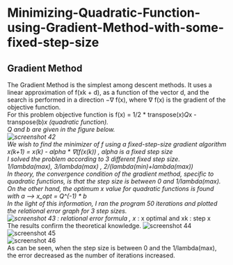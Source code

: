 # Minimizing-Quadratic-Function-using-Gradient-Method-with-some-fixed-step-size
## Gradient Method
The Gradient Method is the simplest among descent methods. It uses a linear approximation of f(xk + d), as a function of the vector d, and the search is performed in a direction −∇ f(x), where ∇ f(x) is the gradient of the objective function. <br/>
For this problem objective function is f(x) = 1/2 * transpose(x)*Q*x - transpose(b)*x (quadratic function). <br/>
Q and b are given in the figure below. <br/>
![screenshot 42](https://user-images.githubusercontent.com/78887209/155900154-62459193-463c-4f54-88b3-d79d5c8283e5.jpg) <br/>
We wish to find the minimizer of f using a fixed-step-size gradient algorithm x(k+1) = x(k) - alpha * ∇(f(x(k)) , alpha is a fixed step size <br/>
I solved the problem according to 3 different fixed step size. 1/lambda(max), 3/lambda(max) , 2/(lambda(min)+lambda(max)) <br/>
In theory, the convergence condition of the gradient method, specific to quadratic functions, is that the step size is between 0 and 1/lambda(max). <br/>
On the other hand, the optimum x value for quadratic functions is found with a -->  x_opt = Q^(-1) * b  <br/>
In the light of this information, I ran the program 50 iterations and plotted the relational error graph for 3 step sizes.  <br/>
![screenshot 43](https://user-images.githubusercontent.com/78887209/155901171-36705165-6ee8-415a-9ce0-954f7806fd1c.jpg) : relational error formula , x* : x optimal and xk : step x <br/>
The results confirm the theoretical knowledge.
![screenshot 44](https://user-images.githubusercontent.com/78887209/155901327-97630ebf-5e5e-46f8-8f7a-e4b31c91409d.jpg) <br/>
![screenshot 45](https://user-images.githubusercontent.com/78887209/155901345-5a798268-8f08-40cd-8d23-fcc8bb29e718.jpg) <br/>
![screenshot 46](https://user-images.githubusercontent.com/78887209/155901352-31c39bf4-6adc-406a-b8e7-88a9332a6056.jpg) <br/>
As can be seen, when the step size is between 0 and the 1/lambda(max), the error decreased as the number of iterations increased.
